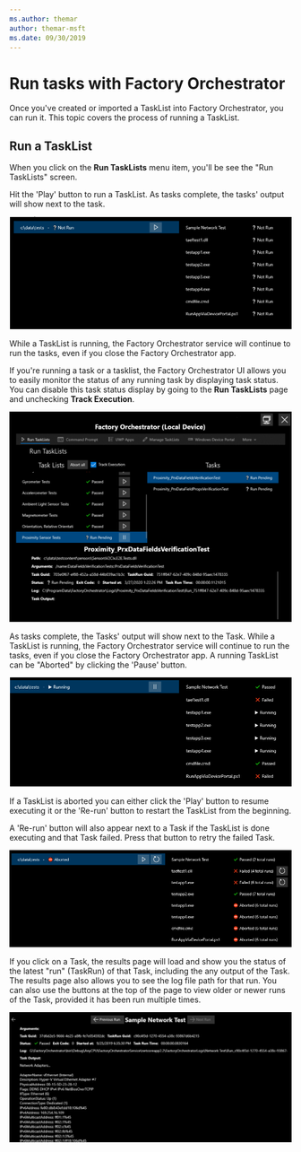 ```yaml
---
ms.author: themar
author: themar-msft
ms.date: 09/30/2019
---
```


# Run tasks with Factory Orchestrator

Once you've created or imported a TaskList into Factory Orchestrator, you can run it. This topic covers the process of running a TaskList.

## Run a TaskList

When you click on the **Run TaskLists** menu item, you'll be see the "Run TaskLists" screen.

Hit the 'Play' button to run a TaskList. As tasks complete, the tasks' output will show next to the task.

![TaskList with the Play button](./images/run-a-tasklist.PNG)

While a TaskList is running, the Factory Orchestrator service will continue to run the tasks, even if you close the Factory Orchestrator app.

If you're running a task or a tasklist, the Factory Orchestrator UI allows you to easily monitor the status of any running task by displaying task status. You can disable this task status display by going to the **Run TaskLists** page and unchecking **Track Execution**.

![Image of task status](./images/fo-follow-tasks.png)

As tasks complete, the Tasks' output will show next to the Task. While a TaskList is running, the Factory Orchestrator service will continue to run the tasks, even if you close the Factory Orchestrator app. A running TaskList can be "Aborted" by clicking the 'Pause' button. 

![Running TaskList](./images/running-tasklist.PNG)

If a TaskList is aborted you can either click the 'Play' button to resume executing it or the 'Re-run' button to restart the TaskList from the beginning. 

A 'Re-run' button will also appear next to a Task if the TaskList is done executing and that Task failed. Press that button to retry the failed Task. 

![Results of an aborted running TaskList](./images/re-run-task.PNG)

If you click on a Task, the results page will load and show you the status of the latest "run" (TaskRun) of that Task, including the any output of the Task. The results page also allows you to see the log file path for that run. You can also use the buttons at the top of the page to view older or newer runs of the Task, provided it has been run multiple times. 

![Clicking on a Task that has run](./images/test-results.png)

